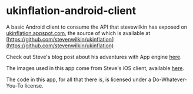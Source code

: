 # ukinflation-android-client

A basic Android client to consume the API that stevewilkin has exposed on
[ukinflation.appspot.com](http://ukinflation.appspot.com/), the source of which
is available at
[https://github.com/stevenwilkin/ukinflation](https://github.com/stevenwilkin/ukinflation)

Check out Steve's blog post about his adventures with App engine [here](http://sickbiscuit.com/blog/2011/05/19/an-ios-client-for-my-uk-inflation-app/).

The images used in this app come from Steve's iOS client, available [here](https://github.com/stevenwilkin/ukinflation-ios-client).

The code in this app, for all that there is, is licensed under a Do-Whatever-You-To license.

